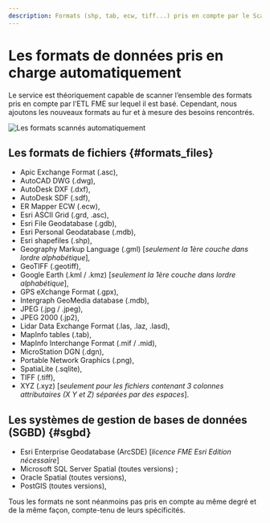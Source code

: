 ```yaml
---
description: Formats (shp, tab, ecw, tiff...) pris en compte par le Scan FME (Isogeo)
---
```


# Les formats de données pris en charge automatiquement 

Le service est théoriquement capable de scanner l’ensemble des formats pris en compte par l’ETL FME sur lequel il est basé. Cependant, nous ajoutons les nouveaux formats au fur et à mesure des besoins rencontrés.

![Les formats scannés automatiquement](/assets/Formats_WordCloud.png "Chercher les données dans Isogeo")

## Les formats de fichiers {#formats_files}

* Apic Exchange Format (.asc),
* AutoCAD DWG (.dwg),
* AutoDesk DXF (.dxf),
* AutoDesk SDF (.sdf),
* ER Mapper ECW (.ecw),
* Esri ASCII Grid (.grd, .asc),
* Esri File Geodatabase (.gdb),
* Esri Personal Geodatabase (.mdb),
* Esri shapefiles (.shp),
* Geography Markup Language (.gml) [*seulement la 1ère couche dans lordre alphabétique*],
* GeoTIFF (.geotiff),
* Google Earth (.kml / .kmz) [*seulement la 1ère couche dans lordre alphabétique*],
* GPS eXchange Format (.gpx),
* Intergraph GeoMedia database (.mdb),
* JPEG (.jpg / .jpeg),
* JPEG 2000 (.jp2),
* Lidar Data Exchange Format (.las, .laz, .lasd),
* MapInfo tables (.tab),
* MapInfo Interchange Format (.mif / .mid),
* MicroStation DGN (.dgn),
* Portable Network Graphics (.png),
* SpatiaLite (.sqlite),
* TIFF (.tiff),
* XYZ (.xyz) [*seulement pour les fichiers contenant 3 colonnes attributaires (X Y et Z) séparées par des espaces*].

## Les systèmes de gestion de bases de données (SGBD) {#sgbd}

* Esri Enterprise Geodatabase (ArcSDE) [*licence FME Esri Edition nécessaire*]
* Microsoft SQL Server Spatial (toutes versions) ;
* Oracle Spatial (toutes versions),
* PostGIS (toutes versions),

Tous les formats ne sont néanmoins pas pris en compte au même degré et de la même façon, compte-tenu de leurs spécificités.

